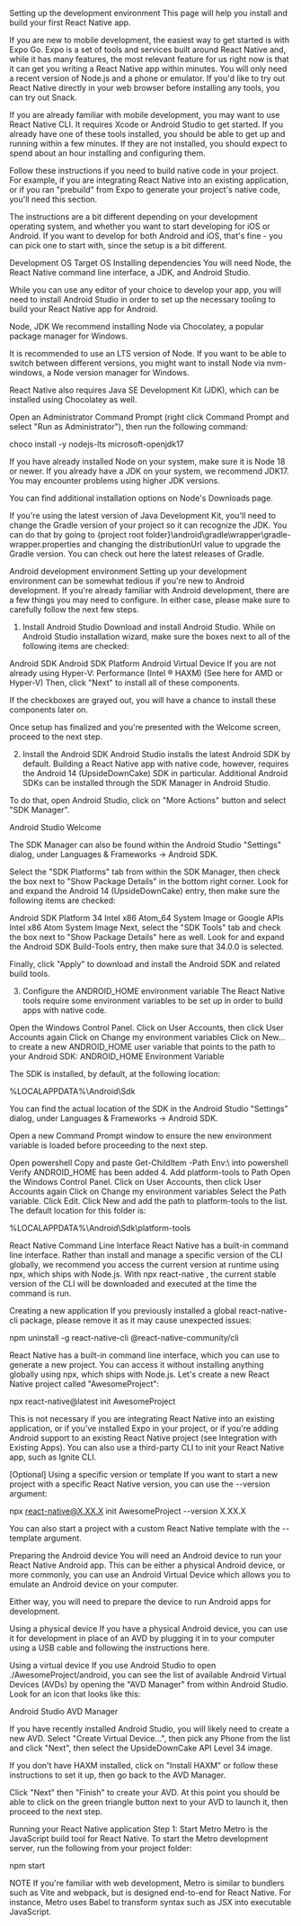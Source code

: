 Setting up the development environment
This page will help you install and build your first React Native app.

If you are new to mobile development, the easiest way to get started is with Expo Go. Expo is a set of tools and services built around React Native and, while it has many features, the most relevant feature for us right now is that it can get you writing a React Native app within minutes. You will only need a recent version of Node.js and a phone or emulator. If you'd like to try out React Native directly in your web browser before installing any tools, you can try out Snack.

If you are already familiar with mobile development, you may want to use React Native CLI. It requires Xcode or Android Studio to get started. If you already have one of these tools installed, you should be able to get up and running within a few minutes. If they are not installed, you should expect to spend about an hour installing and configuring them.

Follow these instructions if you need to build native code in your project. For example, if you are integrating React Native into an existing application, or if you ran "prebuild" from Expo to generate your project's native code, you'll need this section.

The instructions are a bit different depending on your development operating system, and whether you want to start developing for iOS or Android. If you want to develop for both Android and iOS, that's fine - you can pick one to start with, since the setup is a bit different.

Development OS
Target OS
Installing dependencies
You will need Node, the React Native command line interface, a JDK, and Android Studio.

While you can use any editor of your choice to develop your app, you will need to install Android Studio in order to set up the necessary tooling to build your React Native app for Android.

Node, JDK
We recommend installing Node via Chocolatey, a popular package manager for Windows.

It is recommended to use an LTS version of Node. If you want to be able to switch between different versions, you might want to install Node via nvm-windows, a Node version manager for Windows.

React Native also requires Java SE Development Kit (JDK), which can be installed using Chocolatey as well.

Open an Administrator Command Prompt (right click Command Prompt and select "Run as Administrator"), then run the following command:

choco install -y nodejs-lts microsoft-openjdk17

If you have already installed Node on your system, make sure it is Node 18 or newer. If you already have a JDK on your system, we recommend JDK17. You may encounter problems using higher JDK versions.

You can find additional installation options on Node's Downloads page.

If you're using the latest version of Java Development Kit, you'll need to change the Gradle version of your project so it can recognize the JDK. You can do that by going to {project root folder}\android\gradle\wrapper\gradle-wrapper.properties and changing the distributionUrl value to upgrade the Gradle version. You can check out here the latest releases of Gradle.

Android development environment
Setting up your development environment can be somewhat tedious if you're new to Android development. If you're already familiar with Android development, there are a few things you may need to configure. In either case, please make sure to carefully follow the next few steps.

1. Install Android Studio
Download and install Android Studio. While on Android Studio installation wizard, make sure the boxes next to all of the following items are checked:

Android SDK
Android SDK Platform
Android Virtual Device
If you are not already using Hyper-V: Performance (Intel ® HAXM) (See here for AMD or Hyper-V)
Then, click "Next" to install all of these components.

If the checkboxes are grayed out, you will have a chance to install these components later on.

Once setup has finalized and you're presented with the Welcome screen, proceed to the next step.

2. Install the Android SDK
Android Studio installs the latest Android SDK by default. Building a React Native app with native code, however, requires the Android 14 (UpsideDownCake) SDK in particular. Additional Android SDKs can be installed through the SDK Manager in Android Studio.

To do that, open Android Studio, click on "More Actions" button and select "SDK Manager".

Android Studio Welcome

The SDK Manager can also be found within the Android Studio "Settings" dialog, under Languages & Frameworks → Android SDK.

Select the "SDK Platforms" tab from within the SDK Manager, then check the box next to "Show Package Details" in the bottom right corner. Look for and expand the Android 14 (UpsideDownCake) entry, then make sure the following items are checked:

Android SDK Platform 34
Intel x86 Atom_64 System Image or Google APIs Intel x86 Atom System Image
Next, select the "SDK Tools" tab and check the box next to "Show Package Details" here as well. Look for and expand the Android SDK Build-Tools entry, then make sure that 34.0.0 is selected.

Finally, click "Apply" to download and install the Android SDK and related build tools.

3. Configure the ANDROID_HOME environment variable
The React Native tools require some environment variables to be set up in order to build apps with native code.

Open the Windows Control Panel.
Click on User Accounts, then click User Accounts again
Click on Change my environment variables
Click on New... to create a new ANDROID_HOME user variable that points to the path to your Android SDK:
ANDROID_HOME Environment Variable

The SDK is installed, by default, at the following location:

%LOCALAPPDATA%\Android\Sdk

You can find the actual location of the SDK in the Android Studio "Settings" dialog, under Languages & Frameworks → Android SDK.

Open a new Command Prompt window to ensure the new environment variable is loaded before proceeding to the next step.

Open powershell
Copy and paste Get-ChildItem -Path Env:\ into powershell
Verify ANDROID_HOME has been added
4. Add platform-tools to Path
Open the Windows Control Panel.
Click on User Accounts, then click User Accounts again
Click on Change my environment variables
Select the Path variable.
Click Edit.
Click New and add the path to platform-tools to the list.
The default location for this folder is:

%LOCALAPPDATA%\Android\Sdk\platform-tools

React Native Command Line Interface
React Native has a built-in command line interface. Rather than install and manage a specific version of the CLI globally, we recommend you access the current version at runtime using npx, which ships with Node.js. With npx react-native <command>, the current stable version of the CLI will be downloaded and executed at the time the command is run.

Creating a new application
If you previously installed a global react-native-cli package, please remove it as it may cause unexpected issues:

npm uninstall -g react-native-cli @react-native-community/cli

React Native has a built-in command line interface, which you can use to generate a new project. You can access it without installing anything globally using npx, which ships with Node.js. Let's create a new React Native project called "AwesomeProject":

npx react-native@latest init AwesomeProject

This is not necessary if you are integrating React Native into an existing application, or if you've installed Expo in your project, or if you're adding Android support to an existing React Native project (see Integration with Existing Apps). You can also use a third-party CLI to init your React Native app, such as Ignite CLI.

[Optional] Using a specific version or template
If you want to start a new project with a specific React Native version, you can use the --version argument:

npx react-native@X.XX.X init AwesomeProject --version X.XX.X

You can also start a project with a custom React Native template with the --template argument.

Preparing the Android device
You will need an Android device to run your React Native Android app. This can be either a physical Android device, or more commonly, you can use an Android Virtual Device which allows you to emulate an Android device on your computer.

Either way, you will need to prepare the device to run Android apps for development.

Using a physical device
If you have a physical Android device, you can use it for development in place of an AVD by plugging it in to your computer using a USB cable and following the instructions here.

Using a virtual device
If you use Android Studio to open ./AwesomeProject/android, you can see the list of available Android Virtual Devices (AVDs) by opening the "AVD Manager" from within Android Studio. Look for an icon that looks like this:

Android Studio AVD Manager

If you have recently installed Android Studio, you will likely need to create a new AVD. Select "Create Virtual Device...", then pick any Phone from the list and click "Next", then select the UpsideDownCake API Level 34 image.

If you don't have HAXM installed, click on "Install HAXM" or follow these instructions to set it up, then go back to the AVD Manager.

Click "Next" then "Finish" to create your AVD. At this point you should be able to click on the green triangle button next to your AVD to launch it, then proceed to the next step.

Running your React Native application
Step 1: Start Metro
Metro is the JavaScript build tool for React Native. To start the Metro development server, run the following from your project folder:

npm start

NOTE
If you're familiar with web development, Metro is similar to bundlers such as Vite and webpack, but is designed end-to-end for React Native. For instance, Metro uses Babel to transform syntax such as JSX into executable JavaScript.